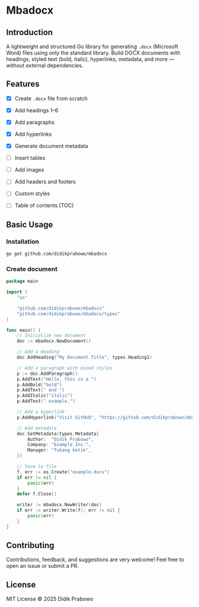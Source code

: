 # Mbadocx

## Introduction

A lightweight and structured Go library for generating `.docx` (Microsoft Word) files using only the standard library. Build DOCX documents with headings, styled text (bold, italic), hyperlinks, metadata, and more — without external dependencies.

## Features

- [x] Create `.docx` file from scratch
- [x] Add headings 1–6
- [x] Add paragraphs
- [x] Add hyperlinks
- [x] Generate document metadata
- [ ] Insert tables
- [ ] Add images
- [ ] Add headers and footers
- [ ] Custom styles
- [ ] Table of contents (TOC)


## Basic Usage

### Installation

```bash
go get github.com/didikprabowo/mbadocx
```

### Create document

```go
package main

import (
	"os"

	"github.com/didikprabowo/mbadocx"
	"github.com/didikprabowo/mbadocx/types"
)

func main() {
	// Initialize new document
	doc := mbadocx.NewDocument()

	// Add a Heading
	doc.AddHeading("My Document Title", types.Heading1)

	// Add a paragraph with mixed styles
	p := doc.AddParagraph()
	p.AddText("Hello, this is a ")
	p.AddBold("bold")
	p.AddText(" and ")
	p.AddItalic("italic")
	p.AddText(" example.")

	// Add a hyperlink
	p.AddHyperlink("Visit GitHub", "https://github.com/didikprabowo/mbadocx")

	// Add metadata
	doc.SetMetadata(types.Metadata{
		Author:  "Didik Prabowo",
		Company: "Example Inc.",
		Manager: "Tukang ketik",
	})

	// Save to file
	f, err := os.Create("example.docx")
	if err != nil {
		panic(err)
	}
	defer f.Close()

	writer := mbadocx.NewWriter(doc)
	if err := writer.Write(f); err != nil {
		panic(err)
	}
}
```


## Contributing
Contributions, feedback, and suggestions are very welcome! Feel free to open an issue or submit a PR.

## License
MIT License © 2025 Didik Prabowo